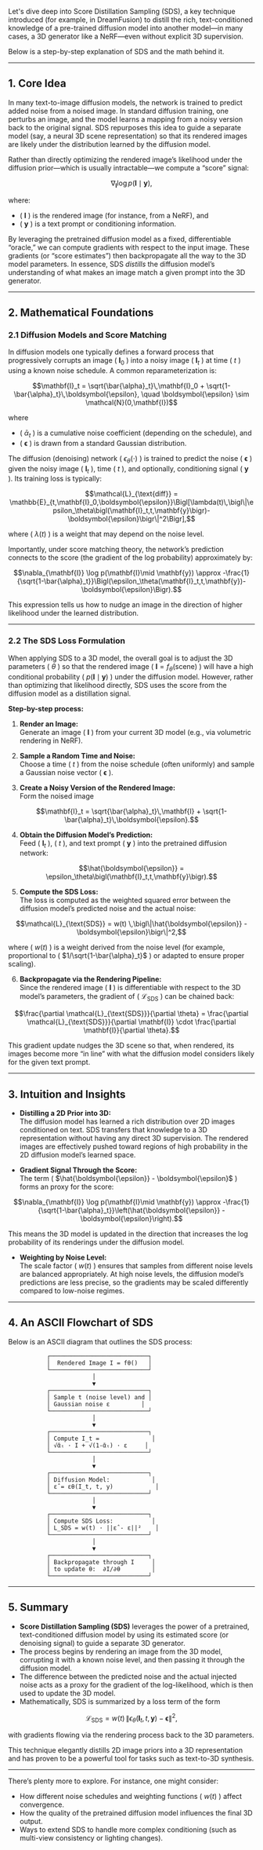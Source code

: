 Let's dive deep into Score Distillation Sampling (SDS), a key technique introduced (for example, in DreamFusion) to distill the rich, text-conditioned knowledge of a pre-trained diffusion model into another model—in many cases, a 3D generator like a NeRF—even without explicit 3D supervision.

Below is a step-by-step explanation of SDS and the math behind it.

---

## 1. Core Idea

In many text-to-image diffusion models, the network is trained to predict added noise from a noised image. In standard diffusion training, one perturbs an image, and the model learns a mapping from a noisy version back to the original signal. SDS repurposes this idea to guide a separate model (say, a neural 3D scene representation) so that its rendered images are likely under the distribution learned by the diffusion model.

Rather than directly optimizing the rendered image’s likelihood under the diffusion prior—which is usually intractable—we compute a “score” signal:
```math
\nabla_{\mathbf{I}} \log p(\mathbf{I}\mid \mathbf{y}),
```
where:
- \( $\mathbf{I}$ \) is the rendered image (for instance, from a NeRF), and  
- \( $\mathbf{y}$ \) is a text prompt or conditioning information.

By leveraging the pretrained diffusion model as a fixed, differentiable “oracle,” we can compute gradients with respect to the input image. These gradients (or “score estimates”) then backpropagate all the way to the 3D model parameters. In essence, SDS *distills* the diffusion model’s understanding of what makes an image match a given prompt into the 3D generator.

---

## 2. Mathematical Foundations

### 2.1 Diffusion Models and Score Matching

In diffusion models one typically defines a forward process that progressively corrupts an image \( $\mathbf{I}_0$ \) into a noisy image \( $\mathbf{I}_t$ \) at time \( $t$ \) using a known noise schedule. A common reparameterization is:
```math
\mathbf{I}_t = \sqrt{\bar{\alpha}_t}\,\mathbf{I}_0 + \sqrt{1-\bar{\alpha}_t}\,\boldsymbol{\epsilon}, \quad \boldsymbol{\epsilon} \sim \mathcal{N}(0,\mathbf{I})
```
where
- \( $\bar{\alpha}_t$ \) is a cumulative noise coefficient (depending on the schedule), and  
- \( $\boldsymbol{\epsilon}$ \) is drawn from a standard Gaussian distribution.

The diffusion (denoising) network \( $\epsilon_\theta(\cdot)$ \) is trained to predict the noise \( $\boldsymbol{\epsilon}$ \) given the noisy image \( $\mathbf{I}_t$ \), time \( $t$ \), and optionally, conditioning signal \( $\mathbf{y}$ \). Its training loss is typically:
```math
\mathcal{L}_{\text{diff}} = \mathbb{E}_{t,\mathbf{I}_0,\boldsymbol{\epsilon}}\Bigl[\lambda(t)\,\bigl\|\epsilon_\theta\bigl(\mathbf{I}_t,t,\mathbf{y}\bigr)-\boldsymbol{\epsilon}\bigr\|^2\Bigr],
```
where \( $\lambda(t)$ \) is a weight that may depend on the noise level.

Importantly, under score matching theory, the network’s prediction connects to the score (the gradient of the log probability) approximately by:
```math
\nabla_{\mathbf{I}} \log p(\mathbf{I}\mid \mathbf{y}) \approx -\frac{1}{\sqrt{1-\bar{\alpha}_t}}\Bigl(\epsilon_\theta(\mathbf{I}_t,t,\mathbf{y})-\boldsymbol{\epsilon}\Bigr).
```
This expression tells us how to nudge an image in the direction of higher likelihood under the learned distribution.

---

### 2.2 The SDS Loss Formulation

When applying SDS to a 3D model, the overall goal is to adjust the 3D parameters \( $\theta$ \) so that the rendered image \( $\mathbf{I} = f_{\theta}(\text{scene})$ \) will have a high conditional probability \( $p(\mathbf{I}\mid \mathbf{y})$ \) under the diffusion model. However, rather than optimizing that likelihood directly, SDS uses the score from the diffusion model as a distillation signal.

**Step-by-step process:**

1. **Render an Image:**  
   Generate an image \( $\mathbf{I}$ \) from your current 3D model (e.g., via volumetric rendering in NeRF).

2. **Sample a Random Time and Noise:**  
   Choose a time \( $t$ \) from the noise schedule (often uniformly) and sample a Gaussian noise vector \( $\boldsymbol{\epsilon}$ \).

3. **Create a Noisy Version of the Rendered Image:**  
   Form the noised image
```math
\mathbf{I}_t = \sqrt{\bar{\alpha}_t}\,\mathbf{I} + \sqrt{1-\bar{\alpha}_t}\,\boldsymbol{\epsilon}.
```

4. **Obtain the Diffusion Model’s Prediction:**  
   Feed \( $\mathbf{I}_t$ \), \( $t$ \), and text prompt \( $\mathbf{y}$ \) into the pretrained diffusion network:
```math
\hat{\boldsymbol{\epsilon}} = \epsilon_\theta\bigl(\mathbf{I}_t,t,\mathbf{y}\bigr).
```

5. **Compute the SDS Loss:**  
   The loss is computed as the weighted squared error between the diffusion model’s predicted noise and the actual noise:
```math
\mathcal{L}_{\text{SDS}} = w(t) \,\bigl\|\hat{\boldsymbol{\epsilon}} - \boldsymbol{\epsilon}\bigr\|^2,
```
   where \( $w(t)$ \) is a weight derived from the noise level (for example, proportional to \( $1/\sqrt{1-\bar{\alpha}_t}$ \) or adapted to ensure proper scaling).

6. **Backpropagate via the Rendering Pipeline:**  
   Since the rendered image \( $\mathbf{I}$ \) is differentiable with respect to the 3D model’s parameters, the gradient of \( $\mathcal{L}_{\text{SDS}}$ \) can be chained back:
```math
\frac{\partial \mathcal{L}_{\text{SDS}}}{\partial \theta} = \frac{\partial \mathcal{L}_{\text{SDS}}}{\partial \mathbf{I}} \cdot \frac{\partial \mathbf{I}}{\partial \theta}.
```
   This gradient update nudges the 3D scene so that, when rendered, its images become more “in line” with what the diffusion model considers likely for the given text prompt.

---

## 3. Intuition and Insights

- **Distilling a 2D Prior into 3D:**  
  The diffusion model has learned a rich distribution over 2D images conditioned on text. SDS transfers that knowledge to a 3D representation without having any direct 3D supervision. The rendered images are effectively pushed toward regions of high probability in the 2D diffusion model’s learned space.

- **Gradient Signal Through the Score:**  
  The term \( $\hat{\boldsymbol{\epsilon}} - \boldsymbol{\epsilon}$ \) forms an proxy for the score:
```math
\nabla_{\mathbf{I}} \log p(\mathbf{I}\mid \mathbf{y}) \approx -\frac{1}{\sqrt{1-\bar{\alpha}_t}}\left(\hat{\boldsymbol{\epsilon}} - \boldsymbol{\epsilon}\right).
```
  This means the 3D model is updated in the direction that increases the log probability of its renderings under the diffusion model.

- **Weighting by Noise Level:**  
  The scale factor \( $w(t)$ \) ensures that samples from different noise levels are balanced appropriately. At high noise levels, the diffusion model’s predictions are less precise, so the gradients may be scaled differently compared to low-noise regimes.

---

## 4. An ASCII Flowchart of SDS

Below is an ASCII diagram that outlines the SDS process:

```
           ┌────────────────────────────┐
           │  Rendered Image I = fθ()   │
           └────────────────────────────┘
                        │
                        ▼
           ┌────────────────────────────┐
           │ Sample t (noise level) and │
           │ Gaussian noise ε         │
           └────────────────────────────┘
                        │
                        ▼
           ┌────────────────────────────┐
           │ Compute I_t =               │
           │ √ᾱₜ · I + √(1-ᾱₜ) · ε     │
           └────────────────────────────┘
                        │
                        ▼
           ┌────────────────────────────┐
           │ Diffusion Model:            │
           │ ε̂ = εθ(I_t, t, y)            │
           └────────────────────────────┘
                        │
                        ▼
           ┌────────────────────────────┐
           │ Compute SDS Loss:           │
           │ L_SDS = w(t) · ||ε̂ - ε||²    │
           └────────────────────────────┘
                        │
                        ▼
           ┌────────────────────────────┐
           │ Backpropagate through I     │
           │ to update θ:  ∂I/∂θ         │
           └────────────────────────────┘
```

---

## 5. Summary

- **Score Distillation Sampling (SDS)** leverages the power of a pretrained, text-conditioned diffusion model by using its estimated score (or denoising signal) to guide a separate 3D generator.
- The process begins by rendering an image from the 3D model, corrupting it with a known noise level, and then passing it through the diffusion model.
- The difference between the predicted noise and the actual injected noise acts as a proxy for the gradient of the log-likelihood, which is then used to update the 3D model.
- Mathematically, SDS is summarized by a loss term of the form
```math
\mathcal{L}_{\text{SDS}} = w(t)\,\bigl\|\epsilon_\theta\bigl(\mathbf{I}_t,t,\mathbf{y}\bigr) - \boldsymbol{\epsilon}\bigr\|^2,
```
  with gradients flowing via the rendering process back to the 3D parameters.

This technique elegantly distills 2D image priors into a 3D representation and has proven to be a powerful tool for tasks such as text-to-3D synthesis.

---

There’s plenty more to explore. For instance, one might consider:
- How different noise schedules and weighting functions \( $w(t)$ \) affect convergence.
- How the quality of the pretrained diffusion model influences the final 3D output.
- Ways to extend SDS to handle more complex conditioning (such as multi-view consistency or lighting changes).
